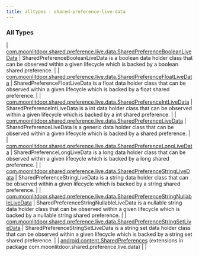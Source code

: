 ```yaml
---
title: alltypes - shared-preference-live-data
---
```


### All Types

| [com.moonlitdoor.shared.preference.live.data.SharedPreferenceBooleanLiveData](../com.moonlitdoor.shared.preference.live.data/-shared-preference-boolean-live-data/index.html) | SharedPreferenceBooleanLiveData is a boolean data holder class that can be observed within a given lifecycle which is backed by a boolean shared preference. |
| [com.moonlitdoor.shared.preference.live.data.SharedPreferenceFloatLiveData](../com.moonlitdoor.shared.preference.live.data/-shared-preference-float-live-data/index.html) | SharedPreferenceFloatLiveData is a float data holder class that can be observed within a given lifecycle which is backed by a float shared preference. |
| [com.moonlitdoor.shared.preference.live.data.SharedPreferenceIntLiveData](../com.moonlitdoor.shared.preference.live.data/-shared-preference-int-live-data/index.html) | SharedPreferenceIntLiveData is a int data holder class that can be observed within a given lifecycle which is backed by a int shared preference. |
| [com.moonlitdoor.shared.preference.live.data.SharedPreferenceLiveData](../com.moonlitdoor.shared.preference.live.data/-shared-preference-live-data/index.html) | SharedPreferenceLiveData is a generic data holder class that can be observed within a given lifecycle which is backed by a shared preference. |
| [com.moonlitdoor.shared.preference.live.data.SharedPreferenceLongLiveData](../com.moonlitdoor.shared.preference.live.data/-shared-preference-long-live-data/index.html) | SharedPreferenceLongLiveData is a long data holder class that can be observed within a given lifecycle which is backed by a long shared preference. |
| [com.moonlitdoor.shared.preference.live.data.SharedPreferenceStringLiveData](../com.moonlitdoor.shared.preference.live.data/-shared-preference-string-live-data/index.html) | SharedPreferenceStringLiveData is a string data holder class that can be observed within a given lifecycle which is backed by a string shared preference. |
| [com.moonlitdoor.shared.preference.live.data.SharedPreferenceStringNullableLiveData](../com.moonlitdoor.shared.preference.live.data/-shared-preference-string-nullable-live-data/index.html) | SharedPreferenceStringNullableLiveData is a nullable string data holder class that can be observed within a given lifecycle which is backed by a nullable string shared preference. |
| [com.moonlitdoor.shared.preference.live.data.SharedPreferenceStringSetLiveData](../com.moonlitdoor.shared.preference.live.data/-shared-preference-string-set-live-data/index.html) | SharedPreferenceStringSetLiveData is a string set data holder class that can be observed within a given lifecycle which is backed by a string set shared preference. |
| [android.content.SharedPreferences](../com.moonlitdoor.shared.preference.live.data/android.content.-shared-preferences/index.html) (extensions in package com.moonlitdoor.shared.preference.live.data) |  |

